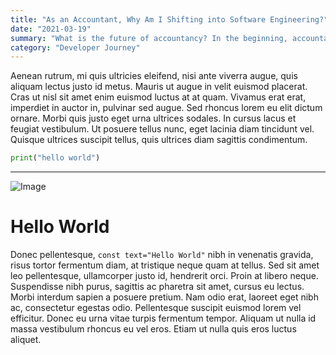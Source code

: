 ```yaml
---
title: "As an Accountant, Why Am I Shifting into Software Engineering?"
date: "2021-03-19"
summary: "What is the future of accountancy? In the beginning, accountants rely on recording transactions manually on books and worksheets. However, in the modern times we live in, almost all transactions are digitalized. There is no more need to gruel overnight just to total journal entries for a year, waste paper and materials to record and maintain transactions, or messily use white-ink to erase errors."
category: "Developer Journey"
---
```


Aenean rutrum, mi quis ultricies eleifend, nisi ante viverra augue, quis aliquam lectus justo id metus. Mauris ut augue in velit euismod placerat. Cras ut nisl sit amet enim euismod luctus at at quam. Vivamus erat erat, imperdiet in auctor in, pulvinar sed augue. Sed rhoncus lorem eu elit dictum ornare. Morbi quis justo eget urna ultrices sodales. In cursus lacus et feugiat vestibulum. Ut posuere tellus nunc, eget lacinia diam tincidunt vel. Quisque ultrices suscipit tellus, quis ultrices diam sagittis condimentum.

```python
print("hello world")
```
----------

![Image](/images/profile.jpg)

# Hello World

Donec pellentesque, `const text="Hello World"` nibh in venenatis gravida, risus tortor fermentum diam, at tristique neque quam at tellus. Sed sit amet leo pellentesque, ullamcorper justo id, hendrerit orci. Proin at libero neque. Suspendisse nibh purus, sagittis ac pharetra sit amet, cursus eu lectus. Morbi interdum sapien a posuere pretium. Nam odio erat, laoreet eget nibh ac, consectetur egestas odio. Pellentesque suscipit euismod lorem vel efficitur. Donec eu urna vitae turpis fermentum tempor. Aliquam ut nulla id massa vestibulum rhoncus eu vel eros. Etiam ut nulla quis eros luctus aliquet.

